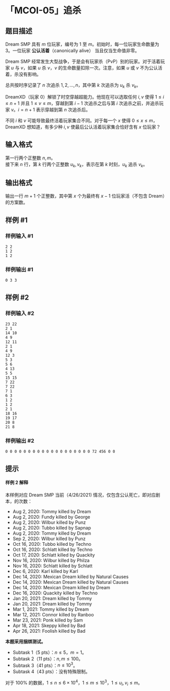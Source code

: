 # 「MCOI-05」追杀

## 题目描述

Dream SMP 具有 $m$ 位玩家，编号为 $1$ 至 $m$。初始时，每一位玩家生命数量为 $3$。一位玩家 **公认活着**（canonically alive） 当且仅当生命值非零。

Dream SMP 经常发生大型战争，于是会有玩家杀（PvP）别的玩家。对于活着玩家 $u$ 与 $v$，如果 $u$ 杀 $v$，$v$ 的生命数量扣除一次。注意，如果 $u$ 或 $v$ 不为公认活着，杀没有影响。

总共按时序记录了 $n$ 次追杀 $1,2,\dots,n$，其中第 $k$ 次追杀为 $u_k$ 杀 $v_k$。

DreamXD（玩家 $0$）解锁了时空穿越超能力。他现在可以选取任何 $i,v$ 使得 $1\le i\le n+1$ 并且 $1\le v\le m$，穿越到第 $i-1$ 次追杀之后与第 $i$ 次追杀之前，并追杀玩家 $v$。$i=n+1$ 表示穿越到第 $n$ 次追杀后。

不同 $i$ 和 $v$ 可能导致最终活着玩家集合不同。对于每一个 $x$ 使得 $0\le x\le m$，DreamXD 想知道，有多少种 $i,v$ 使最后公认活着玩家集合恰好含有 $x$ 位玩家？

## 输入格式

第一行两个正整数 $n,m$。  
接下来 $n$ 行，第 $k$ 行两个正整数 $u_k,v_k$，表示在第 $k$ 时刻，$u_k$ 追杀 $v_k$。

## 输出格式

输出一行 $m+1$ 个正整数，其中第 $x$ 个为最终有 $x-1$ 位玩家活（不包含 Dream）的方案数。

## 样例 #1

### 样例输入 #1
```
2 2
1 2
1 2
```

### 样例输出 #1

```
0 3 3
```

## 样例 #2

### 样例输入 #2
```
23 22
2 1
14 10
4 9
12 11
2 1
4 9
12 3
5 3
5 6
4 13
5 5
15 15
7 22
7 22
7 1
6 3
1 2
1 2
2 1
18 16
19 17
20 8
21 8
```

### 样例输出 #2

```
0 0 0 0 0 0 0 0 0 0 0 0 0 0 0 0 0 0 0 72 456 0 0
```

## 提示

#### 样例 2 解释

本样例对应 Dream SMP 当前（4/26/2021) 情况，仅包含公认死亡，即对应剧本，的次数：

 - Aug 2, 2020: Tommy killed by Dream  
 - Aug 2, 2020: Fundy killed by George  
 - Aug 2, 2020: Wilbur killed by Punz  
 - Aug 2, 2020: Tubbo killed by Sapnap  
 - Aug 2, 2020: Tommy killed by Dream  
 - Sep 2, 2020: Wilbur killed by Punz  
 - Oct 16, 2020: Tubbo killed by Techno  
 - Oct 16, 2020: Schlatt killed by Techno  
 - Oct 17, 2020: Schlatt killed by Quackity  
 - Nov 16, 2020: Wilbur killed by Philza  
 - Nov 16, 2020: Schlatt killed by Schlatt  
 - Dec 6, 2020: Karl killed by Karl  
 - Dec 14, 2020: Mexican Dream killed by Natural Causes
 - Dec 14, 2020: Mexican Dream killed by Natural Causes
 - Dec 14, 2020: Mexican Dream killed by Dream  
 - Dec 16, 2020: Quackity killed by Techno  
 - Jan 20, 2021: Dream killed by Tommy  
 - Jan 20, 2021: Dream killed by Tommy  
 - Mar 1, 2021: Tommy killed by Dream  
 - Mar 12, 2021: Connor killed by Ranboo  
 - Mar 23, 2021: Ponk killed by Sam  
 - Apr 18, 2021: Skeppy killed by Bad  
 - Apr 26, 2021: Foolish killed by Bad


**本题采用捆绑测试。**

 - Subtask 1（5 pts）：$n\le5$，$m=1$。
 - Subtask 2（11 pts）：$n,m\le100$。
 - Subtask 3（41 pts）：$n\le10^3$。
 - Subtask 4（43 pts）：没有特殊限制。

对于 $100\%$ 的数据，$1\le n\le6\times10^4$，$1\le m\le10^3$，$1\le u_i,v_i\le m$。
